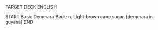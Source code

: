 TARGET DECK
ENGLISH

START
Basic
Demerara
Back: n. Light-brown cane sugar. [demerara in guyana]
END

